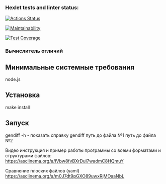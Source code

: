 ### Hexlet tests and linter status:
[![Actions Status](https://github.com/Evgeny111111/frontend-project-46/actions/workflows/hexlet-check.yml/badge.svg)](https://github.com/Evgeny111111/frontend-project-46/actions)

[![Maintainability](https://api.codeclimate.com/v1/badges/52ee8f1381556ffde76c/maintainability)](https://codeclimate.com/github/Evgeny111111/frontend-project-46/maintainability)

[![Test Coverage](https://api.codeclimate.com/v1/badges/52ee8f1381556ffde76c/test_coverage)](https://codeclimate.com/github/Evgeny111111/frontend-project-46/test_coverage)

### Вычислитель отличий

## Минимальные системные требования
node.js

## Установка
make install

## Запуск
gendiff -h - показать справку
gendiff путь до файла №1 путь до файла №2

Видео инструкция и пример работы программы со всеми форматами и структурами файлов:
https://asciinema.org/a/lVbw8fvBXrDuI7wadmC8HQmuY

Сравнение плоских файлов (yaml)
https://asciinema.org/a/m0J7dt9pGXO89uwxRjMOaaNbL